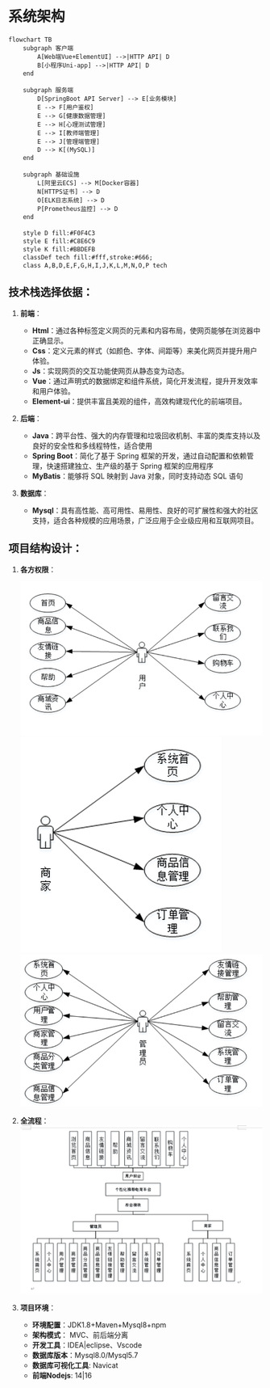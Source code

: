 
# 系统架构


```mermaid
flowchart TB
    subgraph 客户端
        A[Web端Vue+ElementUI] -->|HTTP API| D
        B[小程序Uni-app] -->|HTTP API| D
    end

    subgraph 服务端
        D[SpringBoot API Server] --> E[业务模块]
        E --> F[用户鉴权]
        E --> G[健康数据管理]
        E --> H[心理测试管理]
        E --> I[教师端管理]
        E --> J[管理端管理]
        D --> K[(MySQL)]
    end

    subgraph 基础设施
        L[阿里云ECS] --> M[Docker容器]
        N[HTTPS证书] --> D
        O[ELK日志系统] --> D
        P[Prometheus监控] --> D
    end

    style D fill:#F0F4C3
    style E fill:#C8E6C9
    style K fill:#BBDEFB
    classDef tech fill:#fff,stroke:#666;
    class A,B,D,E,F,G,H,I,J,K,L,M,N,O,P tech
```

## 技术栈选择依据：

1. **前端**：
   - **Html**：通过各种标签定义网页的元素和内容布局，使网页能够在浏览器中正确显示。
   - **Css**：定义元素的样式（如颜色、字体、间距等）来美化网页并提升用户体验。
   - **Js**：实现网页的交互功能使网页从静态变为动态。
   - **Vue**：通过声明式的数据绑定和组件系统，简化开发流程，提升开发效率和用户体验。
   - **Element-ui**：提供丰富且美观的组件，高效构建现代化的前端项目。

2. **后端**：
   - **Java**：跨平台性、强大的内存管理和垃圾回收机制、丰富的类库支持以及良好的安全性和多线程特性，适合使用
   - **Spring Boot**：简化了基于 Spring 框架的开发，通过自动配置和依赖管理，快速搭建独立、生产级的基于 Spring 框架的应用程序
   - **MyBatis**：能够将 SQL 映射到 Java 对象，同时支持动态 SQL 语句

3. **数据库**：
   - **Mysql**：具有高性能、高可用性、易用性、良好的可扩展性和强大的社区支持，适合各种规模的应用场景，广泛应用于企业级应用和互联网项目。


## 项目结构设计：

1. **各方权限**：

   ![](./a.png)
   ![](./b.png)
   ![](./c.png)

3. **全流程**：
   ![](./d.png)

4. **项目环境**：
   - **环境配置**：JDK1.8+Maven+Mysql8+npm
   - **架构模式**： MVC、前后端分离
   - **开发工具**：IDEA|eclipse、Vscode
   - **数据库版本**：Mysql8.0/Mysql5.7
   - **数据库可视化工具**: Navicat
   - **前端Nodejs**: 14|16


